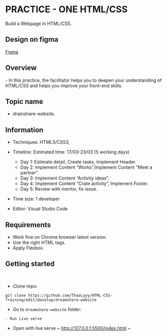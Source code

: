 # PRACTICE - ONE HTML/CSS 
Build a Webpage in HTML/CSS.
​
## Design on figma
[Figma](https://www.figma.com/file/adbrgIeRgwEIbmDezkuQTH8D/dreamshare-website-template-areto?node-id=0%3A2)
​
## Overview 
​- In this practice, the facilitator helps you to deepen your understanding of HTML/CSS and helps you improve your front-end skills.

## Topic name
- dramshare-website.
## Information 

- Techniques: HTML5/CSS3,
​
- Timeline: 
  Estimated time: 17/03-23/03 (5 working days)

    + Day 1: Estimate detail, Create tasks, Implement Header.
    + Day 2: Implement Content “Works”,Implement Content “Meet a partner”.
    + Day 3: Implement Content “Activity ideas”.
    + Day 4: Implement Content “Crate activity”, Implement Footer.
    + Day 5: Review with mentor, fix issue.
​
- Time size: 1 developer
​
- Editor: Visual Studio Code
​
## Requirements
- Work fine on Chrome browser latest version.
- Use the right HTML tags.
- Apply Flexbox.
​
## Getting started
​
- Clone repo:
~~~
git clone https://github.com/ThaoLyyy/HTML-CSS-Training/edit/develop/dreamshare-website
~~~
- Go to `dreamshare-website` folder:
~~~
- Run Live serve
~~~
- Open with live serve ~ http://127.0.0.1:5500/index.html ~
~~~
